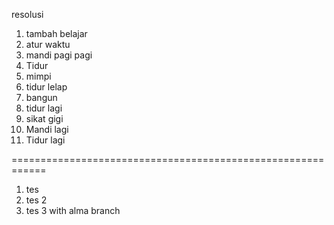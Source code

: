 resolusi

1. tambah belajar
2. atur waktu
3. mandi pagi pagi
4. Tidur
5. mimpi
6. tidur lelap
7. bangun
8. tidur lagi
9. sikat gigi
10. Mandi lagi
11. Tidur lagi


============================================================

1. tes
2. tes 2
3. tes 3 with alma branch